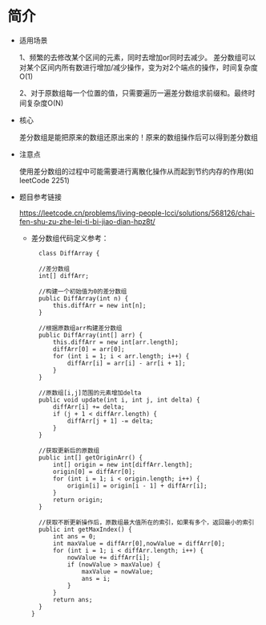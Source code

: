 # 简介
- 适用场景

    1、频繁的去修改某个区间的元素，同时去增加or同时去减少。
    差分数组可以对某个区间内所有数进行增加/减少操作，变为对2个端点的操作，时间复杂度O(1)
    
    2、对于原数组每一个位置的值，只需要遍历一遍差分数组求前缀和。最终时间复杂度O(N)



- 核心

    差分数组是能把原来的数组还原出来的！原来的数组操作后可以得到差分数组


- 注意点
  
    使用差分数组的过程中可能需要进行离散化操作从而起到节约内存的作用(如leetCode 2251)


- 题目参考链接
    
    https://leetcode.cn/problems/living-people-lcci/solutions/568126/chai-fen-shu-zu-zhe-lei-ti-bi-jiao-dian-hpz8t/

  - 差分数组代码定义参考：

          class DiffArray {

          //差分数组
          int[] diffArr;

          //构建一个初始值为0的差分数组
          public DiffArray(int n) {
              this.diffArr = new int[n];
          }

          //根据原数组arr构建差分数组
          public DiffArray(int[] arr) {
              this.diffArr = new int[arr.length];
              diffArr[0] = arr[0];
              for (int i = 1; i < arr.length; i++) {
                  diffArr[i] = arr[i] - arr[i + 1];
              }
          }

          //原数组[i,j]范围的元素增加delta
          public void update(int i, int j, int delta) {
              diffArr[i] += delta;
              if (j + 1 < diffArr.length) {
                  diffArr[j + 1] -= delta;
              }
          }

          //获取更新后的原数组
          public int[] getOriginArr() {
              int[] origin = new int[diffArr.length];
              origin[0] = diffArr[0];
              for (int i = 1; i < origin.length; i++) {
                  origin[i] = origin[i - 1] + diffArr[i];
              }
              return origin;
          }

          //获取不断更新操作后，原数组最大值所在的索引，如果有多个，返回最小的索引
          public int getMaxIndex() {
              int ans = 0;
              int maxValue = diffArr[0],nowValue = diffArr[0];
              for (int i = 1; i < diffArr.length; i++) {
                  nowValue += diffArr[i];
                  if (nowValue > maxValue) {
                      maxValue = nowValue;
                      ans = i;
                  }
              }
              return ans;
          }
        }